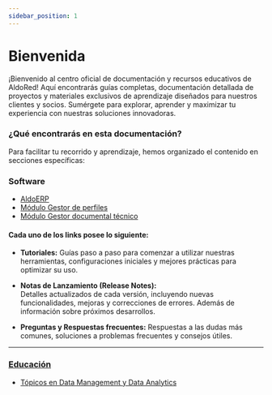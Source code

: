 ```yaml
---
sidebar_position: 1
---
```


# Bienvenida

¡Bienvenido al centro oficial de documentación y recursos educativos de AldoRed! Aquí encontrarás guías completas, documentación detallada de proyectos y materiales exclusivos de aprendizaje diseñados para nuestros clientes y socios. Sumérgete para explorar, aprender y maximizar tu experiencia con nuestras soluciones innovadoras.

### ¿Qué encontrarás en esta documentación?

Para facilitar tu recorrido y aprendizaje, hemos organizado el contenido en secciones específicas:

### Software

- [AldoERP](/docs/category/aldoerp)
- [Módulo Gestor de perfiles](./software/AldoERP/modulos/gProyectos/changelog)
- [Módulo Gestor documental técnico](./software/AldoERP/modulos/gDocumentos/changelog)

#### Cada uno de los links posee lo siguiente:

- **Tutoriales:**
  Guías paso a paso para comenzar a utilizar nuestras herramientas, configuraciones iniciales y mejores prácticas para optimizar su uso.

- **Notas de Lanzamiento (Release Notes):**  
  Detalles actualizados de cada versión, incluyendo nuevas funcionalidades, mejoras y correcciones de errores. Además de información sobre próximos desarrollos.

- **Preguntas y Respuestas frecuentes:**
  Respuestas a las dudas más comunes, soluciones a problemas frecuentes y consejos útiles.

---

### [Educación](/docs/category/educación)

- [Tópicos en Data Management y Data Analytics](/docs/category/tópicos-en-data-management-y-data-analytics)
